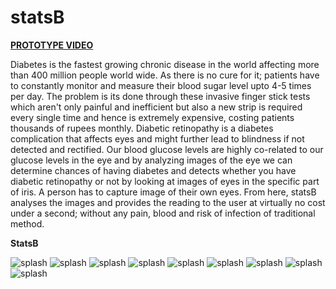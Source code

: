 # statsB

[**PROTOTYPE VIDEO**](https://youtu.be/zuky1PGAVLc)

Diabetes is the fastest growing chronic disease in the world affecting more than 400 million people world wide. 
As there is no cure for it; patients have to constantly monitor and measure their blood sugar level upto 4-5 times per day.
The problem is its done through these invasive finger stick tests which aren't only painful and inefficient but also a new strip is required every single time and hence is extremely expensive, costing patients thousands of rupees monthly.
Diabetic retinopathy is a diabetes complication that affects eyes and might further lead to blindness if not detected and rectified.
Our blood glucose levels are highly co-related to our glucose levels in the eye and by analyzing images of the eye we can determine chances of having diabetes and detects whether you have diabetic retinopathy or not by looking at  images of eyes in the specific part of iris.
A person has to capture image of their own eyes. 
From here, statsB analyses the images and provides the reading to the user at virtually no cost under a second; without any pain, blood and risk of infection of traditional method.



**StatsB**



![**splash**](mockupUI/Splash.png) ![**splash**](videoDemoAndSS/s1.png) ![**splash**](videoDemoAndSS/s2.png) ![**splash**](videoDemoAndSS/s3.png) ![**splash**](videoDemoAndSS/s4.png)
 ![**splash**](videoDemoAndSS/s5.png)  ![**splash**](videoDemoAndSS/s6.png)  ![**splash**](videoDemoAndSS/s7.png)  ![**splash**](videoDemoAndSS/s8.png)
